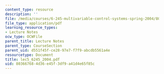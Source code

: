```yaml
---
content_type: resource
description: ''
file: /media/courses/6-245-multivariable-control-systems-spring-2004/803667684d36e45f3df9a41d4e65f85c_lec5_6245_2004.pdf
file_type: application/pdf
learning_resource_types:
- Lecture Notes
ocw_type: OCWFile
parent_title: Lecture Notes
parent_type: CourseSection
parent_uid: d551f45f-ce28-97e7-f7f9-abcdb5561a4e
resourcetype: Document
title: lec5_6245_2004.pdf
uid: 80366768-4d36-e45f-3df9-a41d4e65f85c
---
```

